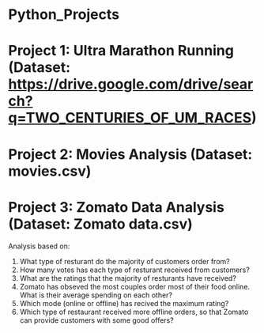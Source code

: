 # Python_Projects

# Project 1: Ultra Marathon Running (Dataset: https://drive.google.com/drive/search?q=TWO_CENTURIES_OF_UM_RACES)

# Project 2: Movies Analysis (Dataset: movies.csv)

# Project 3: Zomato Data Analysis (Dataset: Zomato data.csv)

Analysis based on:
1) What type of resturant do the majority of customers order from?
2) How many votes has each type of resturant received from customers?
3) What are the ratings that the majority of resturants have received?
4) Zomato has obseved the most couples order most of their food online. What is their 
   average spending on each other?
5) Which mode (online or offline) has recived the maximum rating?
6) Which type of restaurant received more offline orders, so that Zomato can provide 
   customers with some good offers? 
